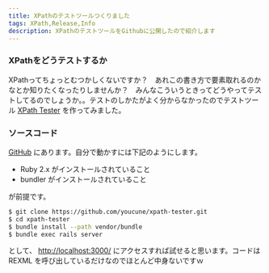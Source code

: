 ```yaml
---
title: XPathのテストツールつくりました
tags: XPath,Release,Info
description: XPathのテストツールをGithubに公開したので紹介します
---
```


### XPathをどうテストするか

XPathってちょっとむつかしくないですか？　あれこの書き方で要素取れるのかなとか知りたくなったりしませんか？　みんなこういうときってどうやってテストしてるのでしょうか。。テストのしかたがよく分からなかったのでテストツール [XPath Tester](http://xpath-tester.herokuapp.com/) を作ってみました。

### ソースコード

[GitHub](https://github.com/youcune/xpath-tester/) にあります。自分で動かすには下記のようにします。

* Ruby 2.x がインストールされていること
* bundler がインストールされていること

が前提です。    

```bash
$ git clone https://github.com/youcune/xpath-tester.git
$ cd xpath-tester
$ bundle install --path vendor/bundle
$ bundle exec rails server
```

として、 [http://localhost:3000/](http://localhost:3000/) にアクセスすれば試せると思います。コードは REXML を呼び出しているだけなのでほとんど中身ないですｗ
